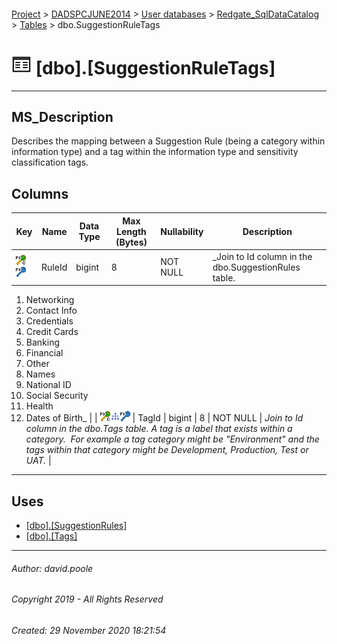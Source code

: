 #### 

[Project](../../../../readme.md) > [DADSPCJUNE2014](../../../readme.md) > [User databases](../../readme.md) > [Redgate_SqlDataCatalog](../readme.md) > [Tables](Tables.md) > dbo.SuggestionRuleTags

# ![Tables](../../../../Images/Table32.png) [dbo].[SuggestionRuleTags]

---

## <a name="#description"></a>MS_Description

Describes the mapping between a Suggestion Rule (being a category within information type) and a tag within the information type and sensitivity classification tags.

## <a name="#columns"></a>Columns

| Key | Name | Data Type | Max Length (Bytes) | Nullability | Description |
|---|---|---|---|---|---|
| [![Cluster Primary Key PK_SuggestionRuleTags: RuleId\TagId](../../../../Images/pkcluster.png)](#indexes)[![Foreign Keys FK_SuggestionRuleTags_SuggestionRules_RuleId: [dbo].[SuggestionRules].RuleId](../../../../Images/fk.png)](#foreignkeys) | RuleId | bigint | 8 | NOT NULL | _Join to Id column in the dbo.SuggestionRules table.
1. Networking
2. Contact Info
3. Credentials
4. Credit Cards
5. Banking
6. Financial
7. Other
8. Names
9. National ID
10. Social Security
11. Health
12. Dates of Birth_ |
| [![Cluster Primary Key PK_SuggestionRuleTags: RuleId\TagId](../../../../Images/pkcluster.png)](#indexes)[![Indexes IX_SuggestionRuleTags_TagId](../../../../Images/Index.png)](#indexes)[![Foreign Keys FK_SuggestionRuleTags_Tags_TagId: [dbo].[Tags].TagId](../../../../Images/fk.png)](#foreignkeys) | TagId | bigint | 8 | NOT NULL | _Join to Id column in the dbo.Tags table. A tag is a label that exists within a category.  For example a tag category might be "Environment" and the tags within that category might be Development, Production, Test or UAT._ |


---

## <a name="#uses"></a>Uses

* [[dbo].[SuggestionRules]](SuggestionRules.md)
* [[dbo].[Tags]](Tags.md)


---

###### Author:  david.poole

###### Copyright 2019 - All Rights Reserved

###### Created: 29 November 2020 18:21:54

